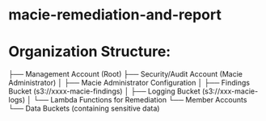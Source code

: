 # macie-remediation-and-report



# Organization Structure:

├── Management Account (Root)
├── Security/Audit Account (Macie Administrator)
│   ├── Macie Administrator Configuration
│   ├── Findings Bucket (s3://xxxx-macie-findings)
│   ├── Logging Bucket (s3://xxx-macie-logs)
│   └── Lambda Functions for Remediation
└── Member Accounts
    └── Data Buckets (containing sensitive data)
